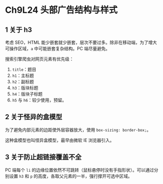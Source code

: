 # Ch9L24 头部广告结构与样式



## 1 关于 h3

考虑 SEO，HTML 能少嵌套就少嵌套，层次不要过多。除非在移动端，为了增大可操作区域，`a` 中可能嵌套复杂结构。PC 端尽量避免。

搜索引擎爬虫对网页元素有优先级：

1. `title`：题目
2. `h1`：主标题
3. `h2`：副标题
4. `h3`：版块标题
5. `h4`：版块子标题
6. `h5` 与 `h6`：较少使用，预留。



## 2 关于怪异的盒模型

为了避免内部元素的边距使外层容器放大，使用 `box-sizing: border-box;`。

这种盒模型也叫怪异盒模型，最早由微软 IE 浏览器引入。



## 3 关于防止超链接覆盖不全

PC 端每个 `li` 的边缘位置依然不可跳转（鼠标悬停时没有手指形状）。可以通过分别设置 `h3` 和 `p` 的高度，各取父元素的一半，强行撑开可选中区域。
